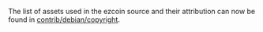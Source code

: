 The list of assets used in the ezcoin source and their attribution can now be found in [contrib/debian/copyright](../contrib/debian/copyright).
